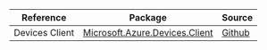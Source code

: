 | Reference | Package | Source |
|---|---|---|
|Devices Client|[Microsoft.Azure.Devices.Client](https://www.nuget.org/packages/Microsoft.Azure.Devices.Client)|[Github](https://github.com/Azure/azure-sdk-for-net)|
